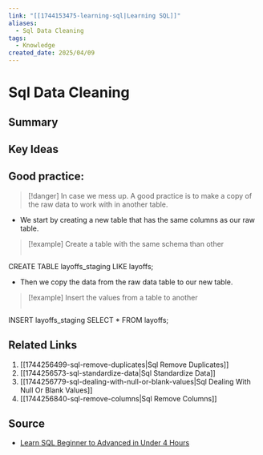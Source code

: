 ```yaml
---
link: "[[1744153475-learning-sql|Learning SQL]]"
aliases:
  - Sql Data Cleaning
tags:
  - Knowledge
created_date: 2025/04/09
---
```

# Sql Data Cleaning

## Summary


## Key Ideas
## Good practice:
>[!danger] In case we mess up.
> A good practice is to make a copy of the raw data to work with in another table.
> 

- We start by creating a new table that has the same columns as our raw table.

>[!example] Create a table with the same schema than other
>```SQL
CREATE TABLE layoffs_staging
LIKE layoffs;

- Then we copy the data from the raw data table to our new table.

>[!example] Insert the values from a table to another
>```SQL
INSERT layoffs_staging
SELECT *
FROM layoffs;
## Related Links
1. [[1744256499-sql-remove-duplicates|Sql Remove Duplicates]]
2. [[1744256573-sql-standardize-data|Sql Standardize Data]]
3. [[1744256779-sql-dealing-with-null-or-blank-values|Sql Dealing With Null Or Blank Values]]
4. [[1744256840-sql-remove-columns|Sql Remove Columns]]
## Source
- [Learn SQL Beginner to Advanced in Under 4 Hours](https://www.youtube.com/watch?v=OT1RErkfLNQ&t=9991s)